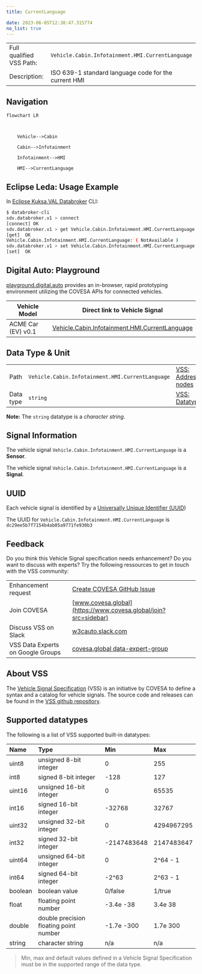 ```yaml
---
title: CurrentLanguage

date: 2023-06-05T12:38:47.315774
no_list: true
---
```



| | |
|---|---|
| Full qualified VSS Path: | `Vehicle.Cabin.Infotainment.HMI.CurrentLanguage` |
| Description: | ISO 639-1 standard language code for the current HMI |

## Navigation

```mermaid
flowchart LR



    Vehicle-->Cabin

    Cabin-->Infotainment

    Infotainment-->HMI

    HMI-->CurrentLanguage

```

## Eclipse Leda: Usage Example

In [Eclipse Kuksa.VAL Databroker](https://github.com/eclipse/kuksa.val/tree/master/kuksa_databroker) CLI:



```bash
$ databroker-cli
sdv.databroker.v1 > connect
[connect] OK
sdv.databroker.v1 > get Vehicle.Cabin.Infotainment.HMI.CurrentLanguage
[get]  OK
Vehicle.Cabin.Infotainment.HMI.CurrentLanguage: ( NotAvailable )
sdv.databroker.v1 > set Vehicle.Cabin.Infotainment.HMI.CurrentLanguage Foo
[set]  OK
```

## Digital Auto: Playground

[playground.digital.auto](http://digital.auto) provides an in-browser, rapid prototyping environment utilizing the COVESA APIs for connected vehicles. 

| Vehicle Model | Direct link to Vehicle Signal |
|---|---|
| ACME Car (EV) v0.1 | [Vehicle.Cabin.Infotainment.HMI.CurrentLanguage](https://digitalauto.netlify.app/model/STLWzk1WyqVVLbfymb4f/cvi/list/Vehicle.Cabin.Infotainment.HMI.CurrentLanguage/) |

## Data Type & Unit

| | | |
|---|---|---|
| Path | `Vehicle.Cabin.Infotainment.HMI.CurrentLanguage` | [VSS: Addressing nodes](https://covesa.github.io/vehicle_signal_specification/rule_set/basics/) |
| Data type | `string` | [VSS: Datatypes](https://covesa.github.io/vehicle_signal_specification/rule_set/data_entry/data_types/) |












**Note:** The `string` datatype is a *character string*.


## Signal Information





The vehicle signal `Vehicle.Cabin.Infotainment.HMI.CurrentLanguage` is a **Sensor**.

The vehicle signal `Vehicle.Cabin.Infotainment.HMI.CurrentLanguage` is a **Signal**.



## UUID

Each vehicle signal is identified by a [Universally Unique Identifier (UUID](https://en.wikipedia.org/wiki/Universally_unique_identifier))

The UUID for `Vehicle.Cabin.Infotainment.HMI.CurrentLanguage` is `dc29ee5b7f7154b4ab05a9771fe930b3`


## Feedback

Do you think this Vehicle Signal specification needs enhancement? Do you want to discuss with experts? Try the following ressources to get in touch with the VSS community:

| | |
|---|---|
| Enhancement request | [Create COVESA GitHub Issue](https://github.com/COVESA/vehicle_signal_specification/issues/new?body=Please+describe+your+feedback&title=Signal+feedback+Vehicle.Cabin.Infotainment.HMI.CurrentLanguage) |
| Join COVESA | [www.covesa.global](https://www.covesa.global/join?src=sidebar) |
| Discuss VSS on Slack | [w3cauto.slack.com](http://w3cauto.slack.com/) |
| VSS Data Experts on Google Groups | [covesa.global data-expert-group](https://groups.google.com/a/covesa.global/g/data-expert-group) |

## About VSS

The [Vehicle Signal Specification](https://covesa.github.io/vehicle_signal_specification/) (VSS)
is an initiative by COVESA to define a syntax and a catalog for vehicle signals.
The source code and releases can be found in the [VSS github repository](https://github.com/COVESA/vehicle_signal_specification).

## Supported datatypes

The following is a list of VSS supported built-in datatypes:

Name       | Type                       | Min  | Max
:----------|:---------------------------|:-----|:---
uint8      | unsigned 8-bit integer     | 0    | 255
int8       | signed 8-bit integer       | -128 | 127
uint16     | unsigned 16-bit integer    |  0   | 65535
int16      | signed 16-bit integer      | -32768 | 32767
uint32     | unsigned 32-bit integer    | 0 | 4294967295
int32      | signed 32-bit integer      | -2147483648 | 2147483647
uint64     | unsigned 64-bit integer    | 0    | 2^64 - 1
int64      | signed 64-bit integer      | -2^63 | 2^63 - 1
boolean    | boolean value              | 0/false | 1/true
float      | floating point number      | -3.4e -38 | 3.4e 38
double     | double precision floating point number | -1.7e -300 | 1.7e 300
string     | character string           | n/a  | n/a

> Min, max and default values defined in a Vehicle Signal Specification must be in the supported range of the data type.

